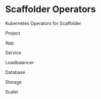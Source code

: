 # Scaffolder Operators

Kubernetes Operators for Scaffolder

Project

App

Service

Loadbalancer

Database

Storage

Scaler
